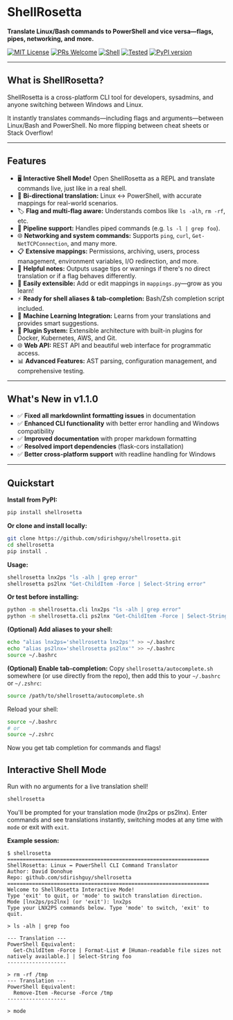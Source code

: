 # ShellRosetta

**Translate Linux/Bash commands to PowerShell and vice versa—flags, pipes, networking, and more.**

[![MIT License](https://img.shields.io/badge/license-MIT-green.svg)](LICENSE)
[![PRs Welcome](https://img.shields.io/badge/PRs-welcome-brightgreen.svg?style=flat-square)](CONTRIBUTING.md)
[![Shell](https://img.shields.io/badge/shell-interactive-blue)](#interactive-shell-mode)
[![Tested](https://img.shields.io/badge/Tests-passing-brightgreen)](tests/)
[![PyPI version](https://badge.fury.io/py/shellrosetta.svg)](https://pypi.org/project/shellrosetta/)

---

## What is ShellRosetta?

ShellRosetta is a cross-platform CLI tool for developers, sysadmins, and anyone switching between Windows and Linux.

It instantly translates commands—including flags and arguments—between Linux/Bash and PowerShell. No more flipping between cheat sheets or Stack Overflow!

---

## Features

- 🖥️ **Interactive Shell Mode!** Open ShellRosetta as a REPL and translate commands live, just like in a real shell.
- 🔄 **Bi-directional translation:** Linux ↔ PowerShell, with accurate mappings for real-world scenarios.
- 🏷️ **Flag and multi-flag aware:** Understands combos like `ls -alh`, `rm -rf`, etc.
- 🔗 **Pipeline support:** Handles piped commands (e.g. `ls -l | grep foo`).
- 🌐 **Networking and system commands:** Supports `ping`, `curl`, `Get-NetTCPConnection`, and many more.
- 📋 **Extensive mappings:** Permissions, archiving, users, process management, environment variables, I/O redirection, and more.
- 🚦 **Helpful notes:** Outputs usage tips or warnings if there's no direct translation or if a flag behaves differently.
- 🧩 **Easily extensible:** Add or edit mappings in `mappings.py`—grow as you learn!
- ⚡ **Ready for shell aliases & tab-completion:** Bash/Zsh completion script included.
- 🤖 **Machine Learning Integration:** Learns from your translations and provides smart suggestions.
- 🔌 **Plugin System:** Extensible architecture with built-in plugins for Docker, Kubernetes, AWS, and Git.
- 🌐 **Web API:** REST API and beautiful web interface for programmatic access.
- 📊 **Advanced Features:** AST parsing, configuration management, and comprehensive testing.

---

## What's New in v1.1.0

- ✅ **Fixed all markdownlint formatting issues** in documentation
- ✅ **Enhanced CLI functionality** with better error handling and Windows compatibility
- ✅ **Improved documentation** with proper markdown formatting
- ✅ **Resolved import dependencies** (flask-cors installation)
- ✅ **Better cross-platform support** with readline handling for Windows

---

## Quickstart

**Install from PyPI:**

```bash
pip install shellrosetta
```

**Or clone and install locally:**

```bash
git clone https://github.com/sdirishguy/shellrosetta.git
cd shellrosetta
pip install .
```

**Usage:**

```bash
shellrosetta lnx2ps "ls -alh | grep error"
shellrosetta ps2lnx "Get-ChildItem -Force | Select-String error"
```

**Or test before installing:**

```bash
python -m shellrosetta.cli lnx2ps "ls -alh | grep error"
python -m shellrosetta.cli ps2lnx "Get-ChildItem -Force | Select-String error"
```

**(Optional) Add aliases to your shell:**

```bash
echo "alias lnx2ps='shellrosetta lnx2ps'" >> ~/.bashrc
echo "alias ps2lnx='shellrosetta ps2lnx'" >> ~/.bashrc
source ~/.bashrc
```

**(Optional) Enable tab-completion:**
Copy `shellrosetta/autocomplete.sh` somewhere (or use directly from the repo), then add this to your `~/.bashrc` or `~/.zshrc`:

```bash
source /path/to/shellrosetta/autocomplete.sh
```

Reload your shell:

```bash
source ~/.bashrc
# or
source ~/.zshrc
```

Now you get tab completion for commands and flags!

## Interactive Shell Mode

Run with no arguments for a live translation shell!

```bash
shellrosetta
```

You'll be prompted for your translation mode (lnx2ps or ps2lnx). Enter commands and see translations instantly, switching modes at any time with `mode` or exit with `exit`.

**Example session:**

```
$ shellrosetta
=================================================================
ShellRosetta: Linux ↔ PowerShell CLI Command Translator
Author: David Donohue
Repo: github.com/sdirishguy/shellrosetta
=================================================================
Welcome to ShellRosetta Interactive Mode!
Type 'exit' to quit, or 'mode' to switch translation direction.
Mode [lnx2ps/ps2lnx] (or 'exit'): lnx2ps
Type your LNX2PS commands below. Type 'mode' to switch, 'exit' to quit.

> ls -alh | grep foo

--- Translation ---
PowerShell Equivalent:
  Get-ChildItem -Force | Format-List # [Human-readable file sizes not natively available.] | Select-String foo
-------------------

> rm -rf /tmp
--- Translation ---
PowerShell Equivalent:
  Remove-Item -Recurse -Force /tmp
-------------------

> mode
